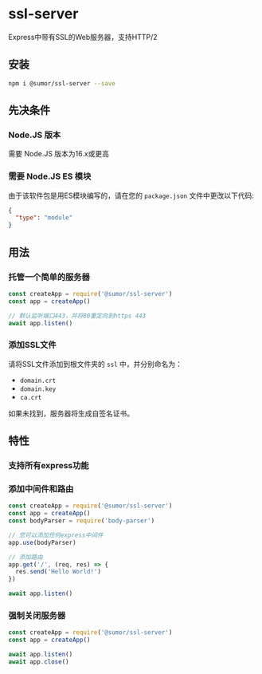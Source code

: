 # ssl-server

Express中带有SSL的Web服务器，支持HTTP/2

## 安装

```bash
npm i @sumor/ssl-server --save
```

## 先决条件

### Node.JS 版本

需要 Node.JS 版本为16.x或更高

### 需要 Node.JS ES 模块

由于该软件包是用ES模块编写的，请在您的 `package.json` 文件中更改以下代码:

```json
{
  "type": "module"
}
```

## 用法

### 托管一个简单的服务器

```javascript
const createApp = require('@sumor/ssl-server')
const app = createApp()

// 默认监听端口443，并将80重定向到https 443
await app.listen()
```

### 添加SSL文件

请将SSL文件添加到根文件夹的 `ssl` 中，并分别命名为：

- `domain.crt`
- `domain.key`
- `ca.crt`

如果未找到，服务器将生成自签名证书。

## 特性

### 支持所有express功能

### 添加中间件和路由

```javascript
const createApp = require('@sumor/ssl-server')
const app = createApp()
const bodyParser = require('body-parser')

// 您可以添加任何express中间件
app.use(bodyParser)

// 添加路由
app.get('/', (req, res) => {
  res.send('Hello World!')
})

await app.listen()
```

### 强制关闭服务器

```javascript
const createApp = require('@sumor/ssl-server')
const app = createApp()

await app.listen()
await app.close()
```
